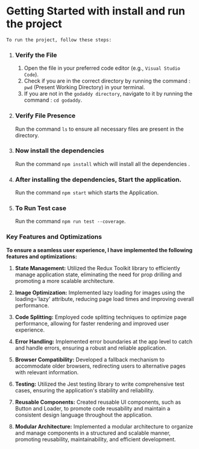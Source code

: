 # Getting Started with install and run the project

`To run the project, follow these steps:`

1. ### Verify the File

   1. Open the file in your preferred code editor (e.g., `Visual Studio Code`).
   2. Check if you are in the correct directory by running the command : `pwd` (Present Working Directory) in your terminal.
   3. If you are not in the `godaddy directory`, navigate to it by running the command : `cd godaddy`.

2. ### Verify File Presence

   Run the command `ls` to ensure all necessary files are present in the directory.

3. ### Now install the dependencies

   Run the command `npm install` which will install all the dependencies .

4. ### After installing the dependencies, Start the application.

   Run the command `npm start` which starts the Application.

5. ### To Run Test case

   Run the command `npm run test --coverage`.

### Key Features and Optimizations

**To ensure a seamless user experience, I have implemented the following features and optimizations:**

1. **State Management:** Utilized the Redux Toolkit library to efficiently manage application state, eliminating the need for prop drilling and promoting a more scalable architecture.

2. **Image Optimization:** Implemented lazy loading for images using the loading='lazy' attribute, reducing page load times and improving overall performance.

3. **Code Splitting:** Employed code splitting techniques to optimize page performance, allowing for faster rendering and improved user experience.

4. **Error Handling:** Implemented error boundaries at the app level to catch and handle errors, ensuring a robust and reliable application.

5. **Browser Compatibility:** Developed a fallback mechanism to accommodate older browsers, redirecting users to alternative pages with relevant information.

6. **Testing:** Utilized the Jest testing library to write comprehensive test cases, ensuring the application's stability and reliability.

7. **Reusable Components:** Created reusable UI components, such as Button and Loader, to promote code reusability and maintain a consistent design language throughout the application.

8. **Modular Architecture:** Implemented a modular architecture to organize and manage components in a structured and scalable manner, promoting reusability, maintainability, and efficient development.
